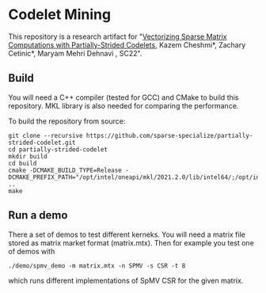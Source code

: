 # Codelet Mining
This repository is a research artifact for 
"[Vectorizing Sparse Matrix Computations with Partially-Strided Codelets](https://www.cs.toronto.edu/~mmehride/papers/PSC.pdf),
Kazem Cheshmi*, Zachary Cetinic*, Maryam Mehri Dehnavi
, SC22". 


## Build
You will need a C++ compiler (tested for GCC) and CMake to build this repository. MKL library is also needed for comparing the performance.  

To build the repository from source:
```
git clone --recursive https://github.com/sparse-specialize/partially-strided-codelet.git
cd partially-strided-codelet
mkdir build
cd build
cmake -DCMAKE_BUILD_TYPE=Release -DCMAKE_PREFIX_PATH="/opt/intel/oneapi/mkl/2021.2.0/lib/intel64/;/opt/intel/oneapi/mkl/2021.2.0/include/" ..
make 
```


## Run a demo
There a set of demos to test different kerneks. You will need a matrix file stored as matrix market format (matrix.mtx). Then for example you test one of demos with
```
./demo/spmv_demo -m matrix.mtx -n SPMV -s CSR -t 8 

```
which runs different implementations of SpMV CSR for the given matrix.


